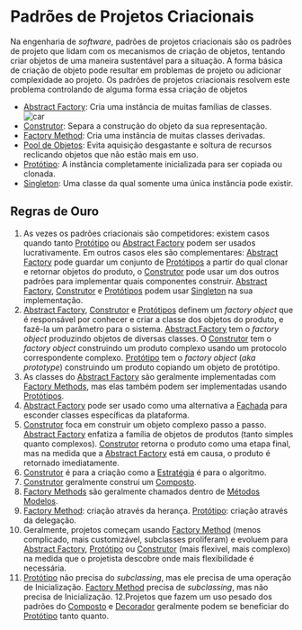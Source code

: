 # Padrões de Projetos Criacionais
Na engenharia de _software_, padrões de projetos criacionais são os padrões de projeto que lidam com os mecanismos de criação de objetos, tentando criar objetos de uma maneira sustentável para a situação. A forma básica de criação de objeto pode resultar em problemas de projeto ou adicionar complexidade ao projeto. Os padrões de projetos criacionais resolvem este problema controlando de alguma forma essa criação de objetos

* [Abstract Factory](https://github.com/henryhamon/sourcemaking/blob/master/1_design_patterns/1_creational_patterns/1_abstract_factory.md): Cria uma instância de muitas famílias de classes. ![car](https://sourcemaking.com/files/v2/content/patterns/Abstract_Factory_example1-2x.png)
* [Construtor](https://github.com/henryhamon/sourcemaking/blob/master/1_design_patterns/1_creational_patterns/2_builder.md): Separa a construção do objeto da sua representação.
* [Factory Method](https://github.com/henryhamon/sourcemaking/blob/master/1_design_patterns/1_creational_patterns/3_factory_method.md): Cria uma instância de muitas classes derivadas.
* [Pool de Objetos](https://github.com/henryhamon/sourcemaking/blob/master/1_design_patterns/1_creational_patterns/4_object_pool.md): Evita aquisição desgastante e soltura de recursos reclicando objetos que não estão mais em uso.
* [Protótipo](https://github.com/henryhamon/sourcemaking/blob/master/1_design_patterns/1_creational_patterns/5_prototype.md): A instância completamente inicializada para ser copiada ou clonada.
* [Singleton](https://github.com/henryhamon/sourcemaking/blob/master/1_design_patterns/1_creational_patterns/6_singleton.md): Uma classe da qual somente uma única instância pode existir.

## Regras de Ouro
1. As vezes os padrões criacionais são competidores: existem casos quando tanto [Protótipo](https://github.com/henryhamon/sourcemaking/blob/master/1_design_patterns/1_creational_patterns/5_prototype.md) ou [Abstract Factory](https://github.com/henryhamon/sourcemaking/blob/master/1_design_patterns/1_creational_patterns/1_abstract_factory.md) podem ser usados lucrativamente. Em outros casos eles são complementares: [Abstract Factory](https://github.com/henryhamon/sourcemaking/blob/master/1_design_patterns/1_creational_patterns/1_abstract_factory.md) pode guardar um conjunto de [Protótipos](https://github.com/henryhamon/sourcemaking/blob/master/1_design_patterns/1_creational_patterns/5_prototype.md) a partir do qual clonar e retornar objetos do produto, o [Construtor](https://github.com/henryhamon/sourcemaking/blob/master/1_design_patterns/1_creational_patterns/2_builder.md) pode usar um dos outros padrões para implementar quais componentes construir. [Abstract Factory](https://github.com/henryhamon/sourcemaking/blob/master/1_design_patterns/1_creational_patterns/1_abstract_factory.md), [Construtor](https://github.com/henryhamon/sourcemaking/blob/master/1_design_patterns/1_creational_patterns/2_builder.md) e [Protótipos](https://github.com/henryhamon/sourcemaking/blob/master/1_design_patterns/1_creational_patterns/5_prototype.md) podem usar [Singleton](https://github.com/henryhamon/sourcemaking/blob/master/1_design_patterns/1_creational_patterns/6_singleton.md) na sua implementação.
2. [Abstract Factory](https://github.com/henryhamon/sourcemaking/blob/master/1_design_patterns/1_creational_patterns/1_abstract_factory.md), [Construtor](https://github.com/henryhamon/sourcemaking/blob/master/1_design_patterns/1_creational_patterns/2_builder.md) e [Protótipos](https://github.com/henryhamon/sourcemaking/blob/master/1_design_patterns/1_creational_patterns/5_prototype.md) definem um _factory object_ que é responsável por conhecer e criar a classe dos objetos do produto, e fazê-la um parâmetro para o sistema. [Abstract Factory](https://github.com/henryhamon/sourcemaking/blob/master/1_design_patterns/1_creational_patterns/1_abstract_factory.md) tem o _factory object_ produzindo objetos de diversas classes. O [Construtor](https://github.com/henryhamon/sourcemaking/blob/master/1_design_patterns/1_creational_patterns/2_builder.md) tem o _factory object_ construindo um produto complexo usando um protocolo correspondente complexo. [Protótipo](https://github.com/henryhamon/sourcemaking/blob/master/1_design_patterns/1_creational_patterns/5_prototype.md) tem o _factory object_ (_aka prototype_) construindo um produto copiando um objeto de protótipo.
3. As classes do [Abstract Factory](https://github.com/henryhamon/sourcemaking/blob/master/1_design_patterns/1_creational_patterns/1_abstract_factory.md) são geralmente 
implementadas com [Factory Methods](https://github.com/henryhamon/sourcemaking/blob/master/1_design_patterns/1_creational_patterns/3_factory_method.md), mas elas também podem ser implementadas usando [Protótipos](https://github.com/henryhamon/sourcemaking/blob/master/1_design_patterns/1_creational_patterns/5_prototype.md).
4. [Abstract Factory](https://github.com/henryhamon/sourcemaking/blob/master/1_design_patterns/1_creational_patterns/1_abstract_factory.md) pode ser usado como uma alternativa a [Fachada](https://github.com/henryhamon/sourcemaking/blob/master/1_design_patterns/2_structural_patterns/5_facade.md) para esconder classes específicas da plataforma. 
5. [Construtor](https://github.com/henryhamon/sourcemaking/blob/master/1_design_patterns/1_creational_patterns/2_builder.md) foca em construir um objeto complexo passo a passo. [Abstract Factory](https://github.com/henryhamon/sourcemaking/blob/master/1_design_patterns/1_creational_patterns/1_abstract_factory.md) enfatiza a família de objetos de produtos (tanto simples quanto complexos). [Construtor](https://github.com/henryhamon/sourcemaking/blob/master/1_design_patterns/1_creational_patterns/2_builder.md) retorna o produto como uma etapa final, mas na medida que a [Abstract Factory](https://github.com/henryhamon/sourcemaking/blob/master/1_design_patterns/1_creational_patterns/1_abstract_factory.md) está em causa, o produto é retornado imediatamente.
6. [Construtor](https://github.com/henryhamon/sourcemaking/blob/master/1_design_patterns/1_creational_patterns/2_builder.md) é para a criação como a [Estratégia](https://github.com/henryhamon/sourcemaking/blob/master/1_design_patterns/3_behavioral_patterns/10_strategy.md) é para o algoritmo.
7. [Construtor](https://github.com/henryhamon/sourcemaking/blob/master/1_design_patterns/1_creational_patterns/2_builder.md) geralmente construi um [Composto](https://github.com/henryhamon/sourcemaking/blob/master/1_design_patterns/2_structural_patterns/3_composite.md).
8. [Factory Methods](https://github.com/henryhamon/sourcemaking/blob/master/1_design_patterns/1_creational_patterns/3_factory_method.md) são geralmente chamados dentro de [Métodos Modelos](https://github.com/henryhamon/sourcemaking/blob/master/1_design_patterns/3_behavioral_patterns/11_template_method.md).
9. [Factory Method](https://github.com/henryhamon/sourcemaking/blob/master/1_design_patterns/1_creational_patterns/3_factory_method.md): criação através da herança. [Protótipo](https://github.com/henryhamon/sourcemaking/blob/master/1_design_patterns/1_creational_patterns/5_prototype.md): criação através da delegação.
10. Geralmente, projetos começam usando [Factory Method](https://github.com/henryhamon/sourcemaking/blob/master/1_design_patterns/1_creational_patterns/3_factory_method.md) (menos complicado, mais customizável, subclasses proliferam) e evoluem para [Abstract Factory](https://github.com/henryhamon/sourcemaking/blob/master/1_design_patterns/1_creational_patterns/1_abstract_factory.md), [Protótipo](https://github.com/henryhamon/sourcemaking/blob/master/1_design_patterns/1_creational_patterns/5_prototype.md) ou [Construtor](https://github.com/henryhamon/sourcemaking/blob/master/1_design_patterns/1_creational_patterns/2_builder.md) (mais flexivel, mais complexo) na medida que o projetista descobre onde mais flexibilidade é necessária.
11. [Protótipo](https://github.com/henryhamon/sourcemaking/blob/master/1_design_patterns/1_creational_patterns/5_prototype.md) não precisa do _subclassing_, mas ele precisa de uma operação de Inicialização. [Factory Method](https://github.com/henryhamon/sourcemaking/blob/master/1_design_patterns/1_creational_patterns/3_factory_method.md) precisa de _subclassing_, mas não precisa de Inicialização.
12.Projetos que fazem um uso pesado dos padrões do  [Composto](https://github.com/henryhamon/sourcemaking/blob/master/1_design_patterns/2_structural_patterns/3_composite.md) e [Decorador](https://github.com/henryhamon/sourcemaking/blob/master/1_design_patterns/2_structural_patterns/4_decorator.md) geralmente podem se beneficiar do [Protótipo](https://github.com/henryhamon/sourcemaking/blob/master/1_design_patterns/1_creational_patterns/5_prototype.md) tanto quanto.